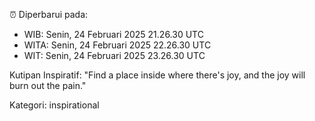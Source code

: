 ⏰ Diperbarui pada:
- WIB: Senin, 24 Februari 2025 21.26.30 UTC
- WITA: Senin, 24 Februari 2025 22.26.30 UTC
- WIT: Senin, 24 Februari 2025 23.26.30 UTC

Kutipan Inspiratif:
"Find a place inside where there's joy, and the joy will burn out the pain."


Kategori: inspirational

